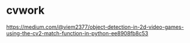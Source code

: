 # cvwork 

https://medium.com/@viem2377/object-detection-in-2d-video-games-using-the-cv2-match-function-in-python-ee8908fb8c53